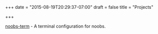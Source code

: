 +++
date = "2015-08-19T20:29:37-07:00"
draft = false
title = "Projects"

+++

[noobs-term](https://noobs-term.com) - A terminal configuration for noobs.